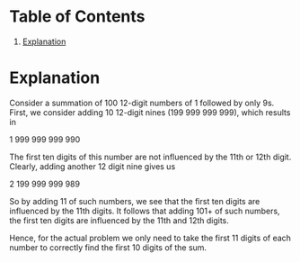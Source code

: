 # Table of Contents

1.  [Explanation](#orgc18a900)


<a id="orgc18a900"></a>

# Explanation

Consider a summation of 100 12-digit numbers of 1 followed by only 9s. First, we
consider adding 10 12-digit nines (199 999 999 999), which results in

1 999 999 999 990

The first ten digits of this number are not influenced by the 11th or 12th
digit. Clearly, adding another 12 digit nine gives us

2 199 999 999 989

So by adding 11 of such numbers, we see that the first ten digits are
influenced by the 11th digits. It follows that adding 101+ of such numbers,
the first ten digits are influenced by the 11th and 12th digits.

Hence, for the actual problem we only need to take the first 11 digits of each
number to correctly find the first 10 digits of the sum.
